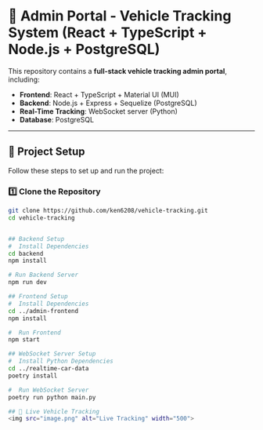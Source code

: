 # 🚀 Admin Portal - Vehicle Tracking System (React + TypeScript + Node.js + PostgreSQL)

This repository contains a **full-stack vehicle tracking admin portal**, including:

- **Frontend**: React + TypeScript + Material UI (MUI)  
- **Backend**: Node.js + Express + Sequelize (PostgreSQL)  
- **Real-Time Tracking**: WebSocket server (Python)  
- **Database**: PostgreSQL  

---

## **🚀 Project Setup**
Follow these steps to set up and run the project:

### **1️⃣ Clone the Repository**
```sh
git clone https://github.com/ken6208/vehicle-tracking.git
cd vehicle-tracking


## Backend Setup
#  Install Dependencies
cd backend
npm install

# Run Backend Server
npm run dev

## Frontend Setup
#  Install Dependencies
cd ../admin-frontend
npm install

#  Run Frontend
npm start

## WebSocket Server Setup
#  Install Python Dependencies
cd ../realtime-car-data
poetry install

#  Run WebSocket Server
poetry run python main.py

## 📌 Live Vehicle Tracking
<img src="image.png" alt="Live Tracking" width="500">


